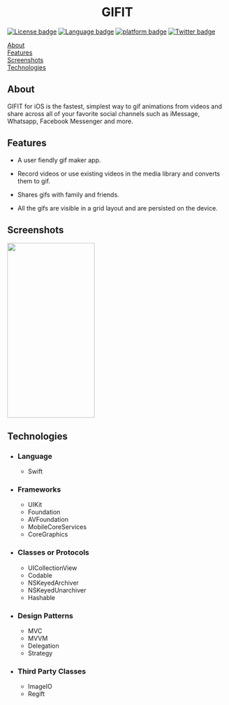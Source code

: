 
<h1 style="text-align:center;">GIFIT</h1>

[![License badge](https://img.shields.io/badge/License-MIT-yellow.svg)](https://shields.io/) [![Language badge](https://img.shields.io/badge/Swift-5.2-orange.svg)](https://shields.io/) [![platform badge](https://img.shields.io/badge/platform-iOS-gray.svg)](https://shields.io/) [![Twitter badge](https://img.shields.io/badge/twitter-@shruti1512-blue.svg)](https://shields.io/)

[About](#about)<br/>
[Features](#features)<br/>
[Screenshots](#screenshots)<br/>
[Technologies](#tech)<br/>

## About

<a name = "about" /> GIFIT for iOS is the fastest, simplest way to gif animations from videos and share across all of your favorite social channels such as iMessage, Whatsapp, Facebook Messenger and more.

## Features

<a name = "features" />

- A user fiendly gif maker app. 

- Record videos or use existing videos in the media library and converts them to gif. 

- Shares gifs with family and friends. 

- All the gifs are visible in a grid layout and are persisted on the device.  

  


## Screenshots

<a name = "screenshots" />
<img src="Screenshots/1.Home.png" width="200" height="400">       

## Technologies 

<a name = "tech" />

- ### Language ### 

  - Swift 

- ### Frameworks ###

  - UIKit
  - Foundation
  - AVFoundation
  - MobileCoreServices
  - CoreGraphics

- ### Classes or Protocols ###

  - UICollectionView
  - Codable
  - NSKeyedArchiver
  - NSKeyedUnarchiver
  - Hashable

- ### Design Patterns ###

  - MVC
  - MVVM
  - Delegation
  - Strategy

- ### Third Party Classes ###

  - ImageIO
  - Regift


